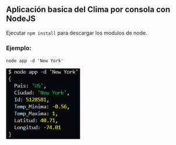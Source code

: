 ## Aplicación basica del Clima por consola con NodeJS

Ejecutar `npm install` para descargar los modulos de node.

### Ejemplo:

```
node app -d 'New York'
```

![Alt text](./ejemplo.png?raw=true "Ejemplo de Salida")
